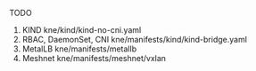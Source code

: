 TODO

1. KIND kne/kind/kind-no-cni.yaml
2. RBAC, DaemonSet, CNI kne/manifests/kind/kind-bridge.yaml
3. MetalLB kne/manifests/metallb
4. Meshnet kne/manifests/meshnet/vxlan
